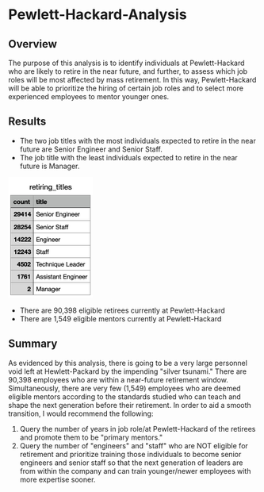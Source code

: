 # Pewlett-Hackard-Analysis

## Overview

The purpose of this analysis is to identify individuals at Pewlett-Hackard who are likely to retire in the near future, and further, to assess which job roles will be most affected by mass retirement. In this way, Pewlett-Hackard will be able to prioritize the hiring of certain job roles and to select more experienced employees to mentor younger ones. 

## Results

- The two job titles with the most individuals expected to retire in the near future are Senior Engineer and Senior Staff.
- The job title with the least individuals expected to retire in the near future is Manager. 

![](https://github.com/aaronwolfeaaron/Pewlett-Hackard-Analysis/blob/main/Retiring%20Titles.png)

- There are 90,398 eligible retirees currently at Pewlett-Hackard
- There are 1,549 eligible mentors currently at Pewlett-Hackard

## Summary

As evidenced by this analysis, there is going to be a very large personnel void left at Hewlett-Packard by the impending "silver tsunami." There are 90,398 employees who are within a near-future retirement window. Simultaneously, there are very few (1,549) employees who are deemed eligible mentors according to the standards studied who can teach and shape the next generation before their retirement. In order to aid a smooth transition, I would recommend the following:
  1. Query the number of years in job role/at Pewlett-Hackard of the retirees and promote them to be "primary mentors."
  2. Query the number of "engineers" and "staff" who are NOT eligible for retirement and prioritize training those individuals to become senior engineers and senior  staff so that the next generation of leaders are from within the company and can train younger/newer employees with more expertise sooner.
